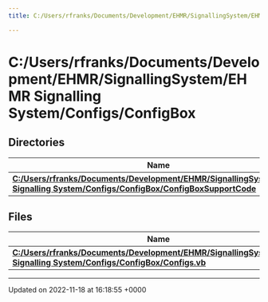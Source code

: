 ```yaml
---
title: C:/Users/rfranks/Documents/Development/EHMR/SignallingSystem/EHMR Signalling System/Configs/ConfigBox

---
```


# C:/Users/rfranks/Documents/Development/EHMR/SignallingSystem/EHMR Signalling System/Configs/ConfigBox



## Directories

| Name           |
| -------------- |
| **[C:/Users/rfranks/Documents/Development/EHMR/SignallingSystem/EHMR Signalling System/Configs/ConfigBox/ConfigBoxSupportCode](/SignallingSystem-doc/mainsystem/Files/dir_1411712a680355ea84ee88b7ce929b43/#dir-c:/users/rfranks/documents/development/ehmr/signallingsystem/ehmr-signalling-system/configs/configbox/configboxsupportcode)**  |

## Files

| Name           |
| -------------- |
| **[C:/Users/rfranks/Documents/Development/EHMR/SignallingSystem/EHMR Signalling System/Configs/ConfigBox/Configs.vb](/SignallingSystem-doc/mainsystem/Files/Configs_8vb/#file-configs.vb)**  |






-------------------------------

Updated on 2022-11-18 at 16:18:55 +0000
